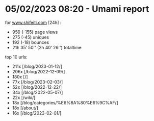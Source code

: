 # 05/02/2023 08:20 - Umami report
for www.shifeiti.com [24h] :

 - 959 (-155) page views
 - 275 (-45) uniques
 - 192 (-18) bounces
 - 21h 35' 50'' (2h 40' 26'') totaltime


top 10 urls:
 - 211x [/blog/2023-01-12/]
 - 206x [/blog/2022-12-09/]
 - 180x [/]
 - 77x [/blog/2023-02-03/]
 - 52x [/blog/2022-12-22/]
 - 34x [/blog/2022-05-07/]
 - 22x [/wiki/]
 - 18x [/blog/categories/%E6%8A%80%E6%9C%AF/]
 - 18x [/about/]
 - 16x [/blog/2023-02-01/]


